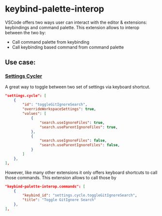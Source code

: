 # keybind-palette-interop

VSCode offers two ways user can interact with the editor & extensions: keybindings and command palette. This extension allows to
interop between the two by:
- Call command palette from keybinding
- Call keybinding based command from command palette

## Use case:

### [Settings Cycler](https://marketplace.visualstudio.com/items?itemName=hoovercj.vscode-settings-cycler)
A great way to toggle between two set of settings via keyboard shortcut.

```json
"settings.cycle": [
    {
        "id": "toggleGitIgnoreSearch",
        "overrideWorkspaceSettings": true,
        "values": [
            {
                "search.useIgnoreFiles": true,
                "search.useParentIgnoreFiles": true,
            },
            {
                "search.useIgnoreFiles": false,
                "search.useParentIgnoreFiles": false,
            }
        ]
    },
],
```

However, like many other extensions it only offers keyboard shortcuts to call those commands. This extension allows to call those by

```json
"keybind-palette-interop.commands": [
    {
        "keybind_id": "settings.cycle.toggleGitIgnoreSearch",
        "title": "Toggle GitIgnore Search"
    },
],
```
